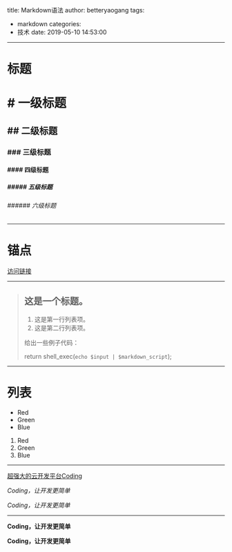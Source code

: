title: Markdown语法
author: betteryaogang
tags:
  - markdown
categories:
  - 技术
date: 2019-05-10 14:53:00
---
# 标题

# # 一级标题
## ## 二级标题
### ### 三级标题
#### #### 四级标题
##### ##### 五级标题
###### ###### 六级标题
-------------------

# 锚点
[访问链接](#user-content-锚点)

-----------

> ## 这是一个标题。
> 1. 这是第一行列表项。
> 2. 这是第二行列表项。
>
> 给出一些例子代码：
>
> return shell_exec(`echo $input | $markdown_script`);

--------------

# 列表

- Red
- Green
- Blue


1. Red
2. Green
3. Blue
-----

[超强大的云开发平台Coding](http://coding.net)


*Coding，让开发更简单*

_Coding，让开发更简单_

------

**Coding，让开发更简单**

__Coding，让开发更简单__